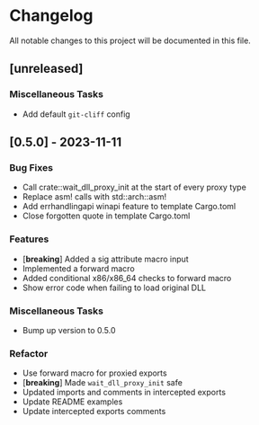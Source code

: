 # Changelog

All notable changes to this project will be documented in this file.

## [unreleased]

### Miscellaneous Tasks

- Add default `git-cliff` config

## [0.5.0] - 2023-11-11

### Bug Fixes

- Call crate::wait_dll_proxy_init at the start of every proxy type
- Replace asm! calls with std::arch::asm!
- Add errhandlingapi winapi feature to template Cargo.toml
- Close forgotten quote in template Cargo.toml

### Features

- [**breaking**] Added a sig attribute macro input
- Implemented a forward macro
- Added conditional x86/x86_64 checks to forward macro
- Show error code when failing to load original DLL

### Miscellaneous Tasks

- Bump up version to 0.5.0

### Refactor

- Use forward macro for proxied exports
- [**breaking**] Made `wait_dll_proxy_init` safe
- Updated imports and comments in intercepted exports
- Update README examples
- Update intercepted exports comments

<!-- generated by git-cliff -->
